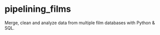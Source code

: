 # pipelining_films
Merge, clean and analyze data from multiple film databases with Python &amp; SQL.
